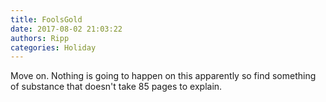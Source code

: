 ```yaml
---
title: FoolsGold
date: 2017-08-02 21:03:22
authors: Ripp
categories: Holiday
---
```


 Move on. Nothing is going to happen on this apparently so find something of substance that doesn't take 85 pages to explain.